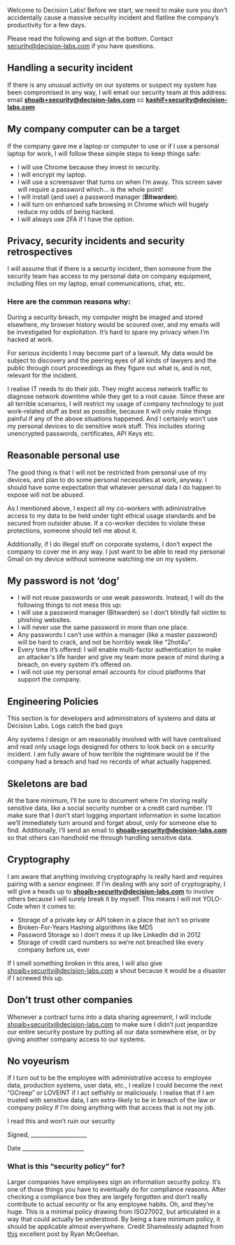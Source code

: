 Welcome to Decision Labs! Before we start, we need to make sure you don’t accidentally cause a massive security incident and flatline the company’s productivity for a few days. 

Please read the following and sign at the bottom. Contact security@decision-labs.com if you have questions.

## Handling a security incident 

If there is any unusual activity on our systems or suspect my system has been compromised in any way, I will email our security team at this address: 
email **shoaib+security@decision-labs.com**
cc **kashif+security@decision-labs.com**

## My company computer can be a target 

If the company gave me a laptop or computer to use or if I use a personal laptop for work, I will follow these simple steps to keep things safe: 
- I will use Chrome because they invest in security. 
- I will encrypt my laptop.
- I will use a screensaver that turns on when I’m away. This screen saver will require a password which… is the whole point! 
- I will install (and use) a password manager (**Bitwarden**).
- I will turn on enhanced safe browsing in Chrome which will hugely reduce my odds of being hacked. 
- I will always use 2FA if I have the option.

## Privacy, security incidents and security retrospectives 

I will assume that if there is a security incident, then someone from the security team has access to my personal data on company equipment, including files on my laptop, email communications, chat, etc. 

### Here are the common reasons why:

During a security breach, my computer might be imaged and stored elsewhere, my browser history would be scoured over, and my emails will be investigated for exploitation. It’s hard to spare my privacy when I’m hacked at work. 

For serious incidents I may become part of a lawsuit. My data would be subject to discovery and the peering eyes of all kinds of lawyers and the public through court proceedings as they figure out what is, and is not, relevant for the incident. 

I realise IT needs to do their job. They might access network traffic to diagnose network downtime while they get to a root cause. 
Since these are all terrible scenarios, I will restrict my usage of company technology to just work-related stuff as best as possible, because it will only make things painful if any of the above situations happened. And I certainly won’t use my personal devices to do sensitive work stuff. This includes storing unencrypted passwords, certificates, API Keys etc.

## Reasonable personal use

The good thing is that I will not be restricted from personal use of my devices, and plan to do some personal necessities at work, anyway. I should have some expectation that whatever personal data I do happen to expose will not be abused. 

As I mentioned above, I expect all my co-workers with administrative access to my data to be held under tight ethical usage standards and be secured from outsider abuse. If a co-worker decides to violate these protections, someone should tell me about it. 

Additionally, if I do illegal stuff on corporate systems, I don’t expect the company to cover me in any way. I just want to be able to read my personal Gmail on my device without someone watching me on my system. 

## My password is not ‘dog’

- I will not reuse passwords or use weak passwords. Instead, I will do the following things to not mess this up: 
- I will use a password manager (Bitwarden) so I don’t blindly fall victim to phishing websites. 
- I will never use the same password in more than one place. 
- Any passwords I can’t use within a manager (like a master password) will be hard to crack, and not be horribly weak like “2hot4u”. 
- Every time it’s offered: I will enable multi-factor authentication to make an attacker's life harder and give my team more peace of mind during a breach, on every system it’s offered on. 
- I will not use my personal email accounts for cloud platforms that support the company. 

## Engineering Policies 

This section is for developers and administrators of systems and data at Decision Labs. 
Logs catch the bad guys

Any systems I design or am reasonably involved with will have centralised and read only usage logs designed for others to look back on a security incident. I am fully aware of how terrible the nightmare would be if the company had a breach and had no records of what actually happened.

## Skeletons are bad 
At the bare minimum, I’ll be sure to document where I’m storing really sensitive data, like a social security number or a credit card number. I’ll make sure that I don’t start logging important information in some location we’ll immediately turn around and forget about, only for someone else to find. Additionally, I’ll send an email to **shoaib+security@decision-labs.com** so that others can handhold me through handling sensitive data.

## Cryptography

I am aware that anything involving cryptography is really hard and requires pairing with a senior engineer. If I’m dealing with any sort of cryptography, I will give a heads up to **shoaib+security@decision-labs.com** to involve others because I will surely break it by myself. This means I will not YOLO-Code when it comes to: 

- Storage of a private key or API token in a place that isn’t so private 
- Broken-For-Years Hashing algorithms like MD5 
- Password Storage so I don’t mess it up like LinkedIn did in 2012 
- Storage of credit card numbers so we’re not breached like every company before us, ever 

If I smell something broken in this area, I will also give shoaib+security@decision-labs.com a shout because it would be a disaster if I screwed this up. 

## Don’t trust other companies 
Whenever a contract turns into a data sharing agreement, I will include shoaib+security@decision-labs.com to make sure I didn’t just jeopardize our entire security posture by putting all our data somewhere else, or by giving another company access to our systems. 

## No voyeurism
If I turn out to be the employee with administrative access to employee data, production systems, user data, etc., I realize I could become the next “GCreep” or LOVEINT if I act selfishly or maliciously. I realise that if I am trusted with sensitive data, I am extra-likely to be in breach of the law or company policy if I’m doing anything with that access that is not my job. 

I read this and won’t ruin our security 

Signed, ____________________ 

Date ______________________ 
 
 
### What is this “security policy” for?

Larger companies have employees sign an information security policy. It’s one of those things you have to eventually do for compliance reasons. After checking a compliance box they are largely forgotten and don’t really contribute to actual security or fix any employee habits. Oh, and they’re huge. 
This is a minimal policy drawing from ISO27002, but articulated in a way that could actually be understood. By being a bare minimum policy, it should be applicable almost everywhere. 
Credit 
Shamelessly adapted from [this](https://medium.com/starting-up-security/starting-up-security-policy-104261d5438a) excellent post by Ryan McGeehan. 
